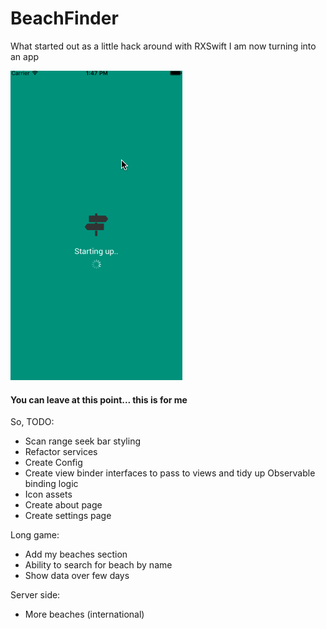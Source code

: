 # BeachFinder

What started out as a little hack around with RXSwift I am now turning into an app

![Gif](https://raw.githubusercontent.com/Daio-io/BeachFinder/master/Screens/finder0.2.gif)

#### You can leave at this point... this is for me

So, TODO:

- Scan range seek bar styling
- Refactor services
- Create Config
- Create view binder interfaces to pass to views and tidy up Observable binding logic
- Icon assets
- Create about page
- Create settings page

Long game:

- Add my beaches section
- Ability to search for beach by name
- Show data over few days

Server side:

- More beaches (international)
